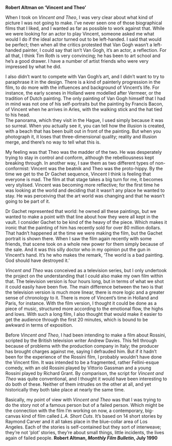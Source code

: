 **Robert Altman on ‘Vincent and Theo’**

When I took on _Vincent and Theo_, I was very clear about what kind of picture I was not going to make. I’ve never seen one of those biographical films that I liked, and I wanted as far as possible to work against that. While we were looking for an actor to play Vincent, someone asked me what would I do if the ideal actor turned out to be left-handed. I said that would be perfect; then when all the critics protested that Van Gogh wasn’t a left-handed painter, I could say that isn’t Van Gogh, it’s an actor, a reflection. For all that, I think Tim Roth is very convincing; he has been to art school and he’s a good drawer.  I have a number of artist friends who were very impressed by what he did.

I also didn’t want to compete with Van Gogh’s art, and I didn’t want to try to paraphrase it in the design. There is a kind of painterly progression in the film, to do more with the influences and background of Vincent’s life. For instance, the early scenes in Holland were modelled after Vermeer, or the tradition of Dutch painting. The only painting of Van Gogh himself that I had in mind was not one of his self-portraits but the painting by Francis Bacon, of Vincent when he arrives in Arles, with the walking stick and the hat tied to his head.  
The panorama, which they visit in the Hague, I used simply because it was so surreal. When you actually see it, you can tell how the illusion is created, with a beach that has been built out in front of the painting. But when you photograph it, it loses that three-dimensional quality; reality and illusion merge, and there’s no way to tell what this is.

My feeling was that Theo was the madder of the two. He was desperately trying to stay in control and conform, although the rebelliousness kept breaking through. In another way, I saw them as two different types of non-conformist: Vincent was the beatnik and Theo was the proto-hippy. By the time we get to the Dr Gachet sequence, Vincent I think is feeling that everyone is mad.  The film at that stage takes a big turn for me, it becomes very stylised. Vincent was becoming more reflective; for the first time he was looking at the world and deciding that it wasn’t any place he wanted to stay. He was perceiving that the art world was changing and that he wasn’t going to be part of it.

Dr Gachet represented that world: he owned all these paintings, but we wanted to make a point with that line about how they were all kept in the vault. I consider Gachet to be kind of the heavy of the piece. Which makes it ironic that the painting of him has recently sold for over 80 million dollars. That hadn’t happened at the time we were making the film, but the Gachet portrait is shown there. When I saw the film again recently with some friends, that scene took on a whole new power for them simply because of the sale. And it was this silly doctor who in my opinion put the gun in Vincent’s hand. It’s he who makes the remark, ‘The world is a bad painting. God should have destroyed it.’

_Vincent and Theo_ was conceived as a television series, but I only undertook the project on the understanding that I could also make my own film within that. The television version is four hours long, but in terms of what we shot it could easily have been five. The main difference between the two is that the television version is much more linear, there is more logic and a greater sense of chronology to it. There is more of Vincent’s time in Holland and Paris, for instance. With the film version, I thought it could be done as a piece of music, structured more according to the emotional flow, the highs and lows.  With such a long film, I also thought that would make it easier to get the audience through the first 20 minutes, which is bound to be awkward in terms of exposition.

Before _Vincent and Theo_, I had been intending to make a film about Rossini, scripted by the British television writer Andrew Davies. This fell through because of problems with the production company in Italy; the producer has brought charges against me, saying I defrauded him. But if it hadn’t been for the experience of the Rossini film, I probably wouldn’t have done the Vincent film. It was intended to be a fragmented, rather Fellini-esque comedy, with an old Rossini played by Vittorio Gassman and a young Rossini played by Richard Grant. By comparison, the script for _Vincent and Theo_ was quite conventional, and I thought it would have been interesting to do both of these. Neither of them intrudes on the other at all, and yet historically they both take place at nearly the same time.

Basically, my point of view with _Vincent and Theo_ was that I was trying to do the story not of a famous person but of a failed person. Which might be the connection with the film I’m working on now, a contemporary, big-canvas kind of film called _L.A. Short Cuts_. It’s based on 14 short stories by Raymond Carver and it all takes place in the blue-collar area of Los Angeles. Each of the stories is self-contained but they sort of interweave; they’re not ‘plot’ stories, they’re about small things, little incidents, the lives again of failed people.
**Robert Altman, _Monthly Film Bulletin_, July 1990**
<!--stackedit_data:
eyJoaXN0b3J5IjpbNDg5NzM4MzhdfQ==
-->